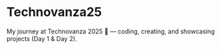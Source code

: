 # Technovanza25
My journey at Technovanza 2025 🚀 — coding, creating, and showcasing projects (Day 1 &amp; Day 2).
